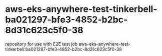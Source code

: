 # aws-eks-anywhere-test-tinkerbell-ba021297-bfe3-4852-b2bc-8d31c623c5f0-38
repository for use with E2E test job aws-eks-anywhere-test-tinkerbell:ba021297-bfe3-4852-b2bc-8d31c623c5f0-38
